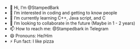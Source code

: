 - 👋 Hi, I’m @StampedBark
- 👀 I’m interested in coding and getting to know people
- 🌱 I’m currently learning C++, Java script, and C
- 💞️ I’m looking to collaborate in the future (Maybe in 1 - 2 years)
- 📫 How to reach me: @Stampedbark in Telegram
- 😄 Pronouns: He/Him
- ⚡ Fun fact: I like pizza 

<!---
StampedBark/StampedBark is a ✨ special ✨ repository because its `README.md` (this file) appears on your GitHub profile.
You can click the Preview link to take a look at your changes.
--->
